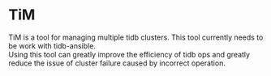 # TiM

TiM is a tool for managing multiple tidb clusters. This tool currently needs to be work with tidb-ansible.  
Using this tool can greatly improve the efficiency of tidb ops and greatly reduce the issue of cluster failure caused by incorrect operation.